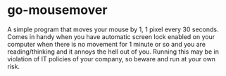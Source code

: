 # go-mousemover

A simple program that moves your mouse by 1, 1 pixel every 30 seconds. Comes in handy when you have automatic screen lock enabled on your computer when there is no movement for 1 minute or so and you are reading/thinking and it annoys the hell out of you. Running this may be in violation of IT policies of your company, so beware and run at your own risk.
